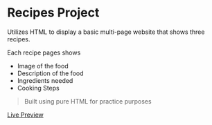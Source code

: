 # Recipes Project
Utilizes HTML to display a basic multi-page website that shows three recipes.

Each recipe pages shows
- Image of the food
- Description of the food
- Ingredients needed
- Cooking Steps

> Built using pure HTML for practice purposes

[Live Preview](https://rikkimartin.github.io/recipes-project "Odin Recipes")